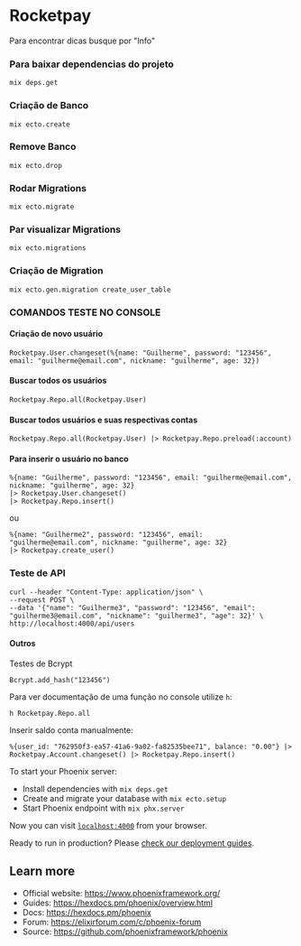 # Rocketpay

Para encontrar dicas busque por "Info"

### Para baixar dependencias do projeto
```
mix deps.get
```

### Criação de Banco
```
mix ecto.create
```

### Remove Banco
```
mix ecto.drop
```

### Rodar Migrations
```
mix ecto.migrate
```

### Par visualizar Migrations
```
mix ecto.migrations
```

### Criação de Migration
```
mix ecto.gen.migration create_user_table
```

### COMANDOS TESTE NO CONSOLE

#### Criação de novo usuário
```
Rocketpay.User.changeset(%{name: "Guilherme", password: "123456", email: "guilherme@email.com", nickname: "guilherme", age: 32}) 
```

#### Buscar todos os usuários
```
Rocketpay.Repo.all(Rocketpay.User)
```

#### Buscar todos usuários e suas respectivas contas
```
Rocketpay.Repo.all(Rocketpay.User) |> Rocketpay.Repo.preload(:account)
```

#### Para inserir o usuário no banco
```
%{name: "Guilherme", password: "123456", email: "guilherme@email.com", nickname: "guilherme", age: 32}
|> Rocketpay.User.changeset()
|> Rocketpay.Repo.insert()
```

ou
```
%{name: "Guilherme2", password: "123456", email: "guilherme@email.com", nickname: "guilherme", age: 32}
|> Rocketpay.create_user()
```

### Teste de API

```
curl --header "Content-Type: application/json" \
--request POST \
--data '{"name": "Guilherme3", "password": "123456", "email": "guilherme3@email.com", "nickname": "guilherme3", "age": 32}' \
http://localhost:4000/api/users
```

#### Outros

Testes de Bcrypt

```
Bcrypt.add_hash("123456")
```

Para ver documentação de uma função no console utilize `h`:
```
h Rocketpay.Repo.all
```

Inserir saldo conta manualmente:
```
%{user_id: "762950f3-ea57-41a6-9a02-fa82535bee71", balance: "0.00"} |> Rocketpay.Account.changeset() |> Rocketpay.Repo.insert()
```

To start your Phoenix server:

  * Install dependencies with `mix deps.get`
  * Create and migrate your database with `mix ecto.setup`
  * Start Phoenix endpoint with `mix phx.server`

Now you can visit [`localhost:4000`](http://localhost:4000) from your browser.

Ready to run in production? Please [check our deployment guides](https://hexdocs.pm/phoenix/deployment.html).

## Learn more

  * Official website: https://www.phoenixframework.org/
  * Guides: https://hexdocs.pm/phoenix/overview.html
  * Docs: https://hexdocs.pm/phoenix
  * Forum: https://elixirforum.com/c/phoenix-forum
  * Source: https://github.com/phoenixframework/phoenix
